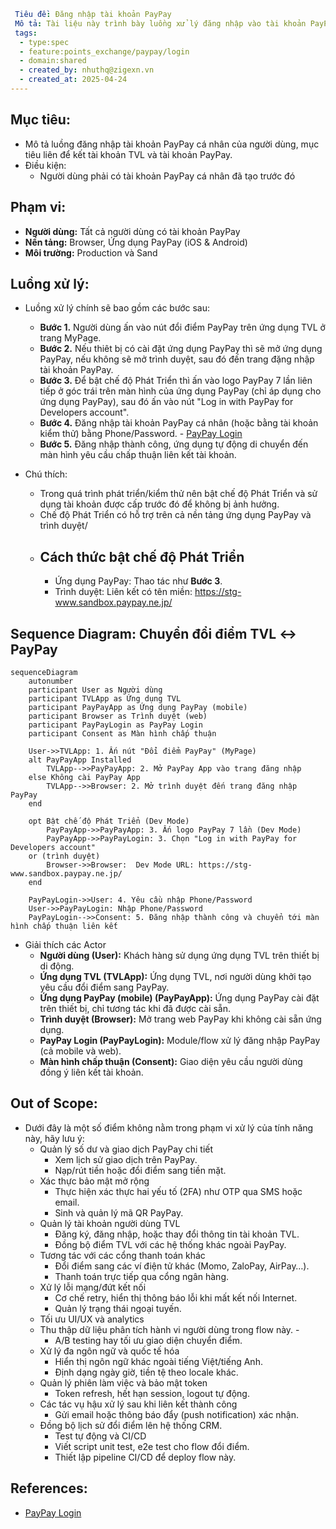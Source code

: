 ```yaml
 Tiêu đề: Đăng nhập tài khoản PayPay
 Mô tả: Tài liệu này trình bày luồng xử lý đăng nhập vào tài khoản PayPay để thực hiện việc liên kết tài khoản TVL và tài khoản PayPay thông qua ứng dụng PayPay hoặc trình duyệt.
 tags:
  - type:spec
  - feature:points_exchange/paypay/login
  - domain:shared
  - created_by: nhuthq@zigexn.vn
  - created_at: 2025-04-24
----
```

## Mục tiêu:

- Mô tả luồng đăng nhập tài khoản PayPay cá nhân của người dùng, mục tiêu liên để kết tài khoản TVL và tài khoản PayPay.
- Điều kiện:
  - Người dùng phải có tài khoản PayPay cá nhân đã tạo trước đó

## Phạm vi:

- **Người dùng:** Tất cả người dùng có tài khoản PayPay
- **Nền tảng:** Browser, Ứng dụng PayPay (iOS & Android)
- **Môi trường:** Production và Sand

## Luồng xử lý:

- Luồng xử lý chính sẽ bao gồm các bước sau:

  - **Bước 1.** Người dùng ấn vào nút đổi điểm PayPay trên ứng dụng TVL ở trang MyPage.
  - **Bước 2.** Nếu thiêt bị có cài đặt ứng dụng PayPay thì sẽ mở ứng dụng PayPay, nếu không sẽ mở trình duyệt, sau đó đến trang đặng nhập tài khoản PayPay.
  - **Bước 3.** Để bật chế độ Phát Triển thì ấn vào logo PayPay 7 lần liên tiếp ở góc trái trên màn hình của ứng dụng PayPay (chỉ áp dụng cho ứng dụng PayPay), sau đó ấn vào nút "Log in with PayPay for Developers account".
  - **Bước 4.** Đăng nhập tài khoản PayPay cá nhân (hoặc bằng tài khoản kiểm thử) bằng Phone/Password. - [PayPay Login](./[SPEC]_paypay_login.md)
  - **Bước 5.** Đăng nhập thành công, ứng dụng tự động di chuyển đến màn hình yêu cầu chấp thuận liên kết tài khoản.

- Chú thích:
  - Trong quá trình phát triển/kiểm thử nên bật chế độ Phát Triển và sử dụng tài khoản được cấp trước đó để không bị ảnh hưởng.
  - Chế độ Phát Triển có hỗ trợ trên cả nền tảng ứng dụng PayPay và trình duyệt/
  - ## Cách thức bật chế độ Phát Triển
    - Ứng dụng PayPay: Thao tác như **Bước 3**.
    - Trình duyệt: Liên kết có tên miền: https://stg-www.sandbox.paypay.ne.jp/

## Sequence Diagram: Chuyển đổi điểm TVL ↔ PayPay

```mermaid
sequenceDiagram
    autonumber
    participant User as Người dùng
    participant TVLApp as Ứng dụng TVL
    participant PayPayApp as Ứng dụng PayPay (mobile)
    participant Browser as Trình duyệt (web)
    participant PayPayLogin as PayPay Login
    participant Consent as Màn hình chấp thuận

    User->>TVLApp: 1. Ấn nút "Đổi điểm PayPay" (MyPage)
    alt PayPayApp Installed
        TVLApp-->>PayPayApp: 2. Mở PayPay App vào trang đăng nhập
    else Không cài PayPay App
        TVLApp-->>Browser: 2. Mở trình duyệt đến trang đăng nhập PayPay
    end

    opt Bật chế độ Phát Triển (Dev Mode)
        PayPayApp->>PayPayApp: 3. Ấn logo PayPay 7 lần (Dev Mode)
        PayPayApp->>PayPayLogin: 3. Chọn "Log in with PayPay for Developers account"
    or (trình duyệt)
        Browser->>Browser:  Dev Mode URL: https://stg-www.sandbox.paypay.ne.jp/
    end

    PayPayLogin->>User: 4. Yêu cầu nhập Phone/Password
    User->>PayPayLogin: Nhập Phone/Password
    PayPayLogin-->>Consent: 5. Đăng nhập thành công và chuyển tới màn hình chấp thuận liên kết
```

- Giải thích các Actor
  - **Người dùng (User):** Khách hàng sử dụng ứng dụng TVL trên thiết bị di động.
  - **Ứng dụng TVL (TVLApp):** Ứng dụng TVL, nơi người dùng khởi tạo yêu cầu đổi điểm sang PayPay.
  - **Ứng dụng PayPay (mobile) (PayPayApp):** Ứng dụng PayPay cài đặt trên thiết bị, chỉ tương tác khi đã được cài sẵn.
  - **Trình duyệt (Browser):** Mở trang web PayPay khi không cài sẵn ứng dụng.
  - **PayPay Login (PayPayLogin):** Module/flow xử lý đăng nhập PayPay (cả mobile và web).
  - **Màn hình chấp thuận (Consent):** Giao diện yêu cầu người dùng đồng ý liên kết tài khoản.

## Out of Scope:

- Dưới đây là một số điểm không nằm trong phạm vi xử lý của tính năng này, hãy lưu ý:
  - Quản lý số dư và giao dịch PayPay chi tiết
    - Xem lịch sử giao dịch trên PayPay.
    - Nạp/rút tiền hoặc đổi điểm sang tiền mặt.
  - Xác thực bảo mật mở rộng
    - Thực hiện xác thực hai yếu tố (2FA) như OTP qua SMS hoặc email.
    - Sinh và quản lý mã QR PayPay.
  - Quản lý tài khoản người dùng TVL
    - Đăng ký, đăng nhập, hoặc thay đổi thông tin tài khoản TVL.
    - Đồng bộ điểm TVL với các hệ thống khác ngoài PayPay.
  - Tương tác với các cổng thanh toán khác
    - Đổi điểm sang các ví điện tử khác (Momo, ZaloPay, AirPay…).
    - Thanh toán trực tiếp qua cổng ngân hàng.
  - Xử lý lỗi mạng/đứt kết nối
    - Cơ chế retry, hiển thị thông báo lỗi khi mất kết nối Internet.
    - Quản lý trạng thái ngoại tuyến.
  - Tối ưu UI/UX và analytics
  - Thu thập dữ liệu phân tích hành vi người dùng trong flow này. -
    - A/B testing hay tối ưu giao diện chuyển điểm.
  - Xử lý đa ngôn ngữ và quốc tế hóa
    - Hiển thị ngôn ngữ khác ngoài tiếng Việt/tiếng Anh.
    - Định dạng ngày giờ, tiền tệ theo locale khác.
  - Quản lý phiên làm việc và bảo mật token
    - Token refresh, hết hạn session, logout tự động.
  - Các tác vụ hậu xử lý sau khi liên kết thành công
    - Gửi email hoặc thông báo đẩy (push notification) xác nhận.
  - Đồng bộ lịch sử đổi điểm lên hệ thống CRM.
    - Test tự động và CI/CD
    - Viết script unit test, e2e test cho flow đổi điểm.
    - Thiết lập pipeline CI/CD để deploy flow này.

## References:

- [PayPay Login](./[SPEC]_paypay_login.md)
